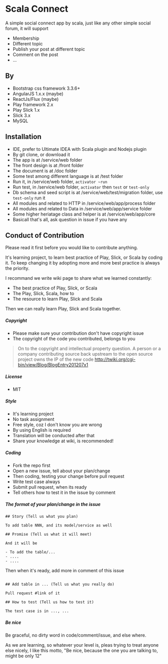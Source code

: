 # Scala Connect

A simple social connect app by scala, just like any other simple social forum, it will support

- Membership
- Different topic
- Publish your post at different topic
- Comment on the post
- ...


## By

- Bootstrap css framework 3.3.6+
- AngularJS 1.x.x (maybe)
- ReactJs/Flux (maybe)
- Play framework 2.x
- Play Slick 1.x
- Slick 3.x
- MySQL

## Installation

- IDE, prefer to Ultimate IDEA with Scala plugin and Nodejs plugin
- By git clone, or download it 
- The app is at /service/web folder
- The front design is at /front folder
- The document is at /doc folder
- Some test among different language is at /test folder
- Run it, in /service/web folder, ``activator ~run``
- Run test, in /service/web folder, ``activator`` then ``test`` or ``test-only``
- Db schema and seed script is at /service/web/test/migration folder, use ``test-only`` run it
- All modules and related to HTTP in /service/web/app/process folder
- All modules and related to Data in /service/web/app/service folder
- Some higher heriatage class and helper is at /service/web/app/core
- Basicall that's all, ask question in issue if you have any


## Conduct of Contribution

Please read it first before you would like to contribute anything.

It's learning project, to learn best practice of Play, Slick, or
Scala by coding it. To keep changing it by adopting more and
more best practice is always the priority.

I recommand we write wiki page to share what we learned constantly:

- The best practice of Play, Slick, or Scala
- The Play, Slick, Scala, how to
- The resource to learn Play, Slick and Scala

Then we can really learn Play, Slick and Scala together.

##### Copyright

- Please make sure your contribution don't have copyright issue
- The copyright of the code you contributed, belongs to you

>On to the copyright and intellectual property question. A person or a company contributing source back upstream to the open source project owns the IP of the new code
>http://twiki.org/cgi-bin/view/Blog/BlogEntry201207x1

##### License

- MIT

##### Style

- It's learning project
- No task assignment
- Free style, coz I don't know you are wrong
- By using English is required
- Translation will be conducted after that
- Share your knowledge at wiki, is recommended!

##### Coding

- Fork the repo first
- Open a new issue, tell about your plan/change
- Then coding, testing your change before pull request
- Write test case always
- Submit pull request, when its ready
- Tell others how to test it in the issue by comment

##### The format of your plan/change in the issue

```
## Story (Tell us what you plan)

To add table NNN, and its model/service as well

## Promise (Tell us what it will meet)

And it will be

- To add the table/...
- ....
- ....
```

Then when it's ready, add more in comment of this issue

```

## Add table in ... (Tell us what you really do)

Pull request #link of it

## How to test (Tell us how to test it)

The test case is in ..., ...
```

##### Be nice

Be graceful, no dirty word in code/comment/issue, and else where.

As we are learning, so whatever your level is, pleas trying to treat
anyone else nicely, I like this motto, "Be nice, because the one
you are talking to, might be only 12"



